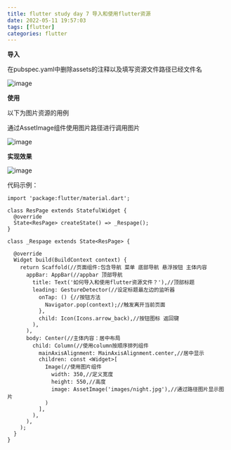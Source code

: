 ```yaml
---
title: flutter study day 7 导入和使用flutter资源
date: 2022-05-11 19:57:03
tags: [flutter]
categories: flutter
---
```

**导入**

在pubspec.yaml中删除assets的注释以及填写资源文件路径已经文件名

![image](https://res.craft.do/user/full/95b613cb-a607-3458-0fba-b0ca77de5993/doc/5BCFA878-1F9A-493A-9DAB-8CF4D50B5912/0656A165-2C7B-47E0-B623-EEDBD8FF4B26_2/UzgRRxtyGIJJw4KgzKVgkJdfanJRCFq5IqWYHWKZsYsz/Image.png)

**使用**

以下为图片资源的用例

通过AssetImage组件使用图片路径进行调用图片

![image](https://res.craft.do/user/full/95b613cb-a607-3458-0fba-b0ca77de5993/doc/5BCFA878-1F9A-493A-9DAB-8CF4D50B5912/7EAE9F06-A57F-470E-991F-4F9F50FC69F8_2/4KoXsuWjtEGzftd0DRXQ5HGneulAQmYElAPYra1ute4z/Image.png)

**实现效果**

![image](https://res.craft.do/user/full/95b613cb-a607-3458-0fba-b0ca77de5993/doc/5BCFA878-1F9A-493A-9DAB-8CF4D50B5912/76CC20E2-906E-4E86-8C1F-246AF345AFB6_2/sZT12WReuIl9qNoXKY99WN8AEWcgie8QJSLHDoDwD9sz/Image.png)

代码示例：

```other
import 'package:flutter/material.dart';

class ResPage extends StatefulWidget {
  @override
  State<ResPage> createState() => _Respage();
}

class _Respage extends State<ResPage> {

  @override
  Widget build(BuildContext context) {
    return Scaffold(//页面组件:包含导航 菜单 底部导航 悬浮按钮 主体内容
      appBar: AppBar(//appbar 顶部导航
        title: Text('如何导入和使用flutter资源文件？'),//顶部标题
        leading: GestureDetector(//设定标题最左边的监听器
          onTap: () {//按钮方法
            Navigator.pop(context);//触发离开当前页面
          },
          child: Icon(Icons.arrow_back),//按钮图标 返回键
        ),
      ),
      body: Center(//主体内容：居中布局
        child: Column(//使用column按顺序排列组件
          mainAxisAlignment: MainAxisAlignment.center,//居中显示
          children: const <Widget>[
            Image(//使用图片组件
              width: 350,//定义宽度
              height: 550,//高度
              image: AssetImage('images/night.jpg'),//通过路径图片显示图片
            )
          ],
        ),
      ),
    );
  }
}



```


